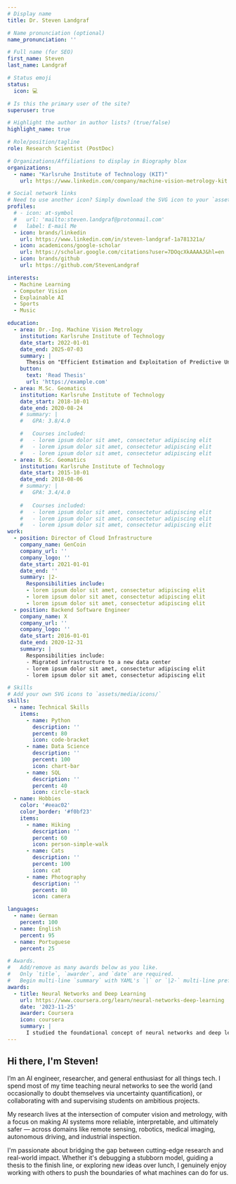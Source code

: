 ```yaml
---
# Display name
title: Dr. Steven Landgraf

# Name pronunciation (optional)
name_pronunciation: ''

# Full name (for SEO)
first_name: Steven
last_name: Landgraf

# Status emoji
status:
  icon: 💻

# Is this the primary user of the site?
superuser: true

# Highlight the author in author lists? (true/false)
highlight_name: true

# Role/position/tagline
role: Research Scientist (PostDoc)

# Organizations/Affiliations to display in Biography blox
organizations:
  - name: "Karlsruhe Institute of Technology (KIT)"
    url: https://www.linkedin.com/company/machine-vision-metrology-kit

# Social network links
# Need to use another icon? Simply download the SVG icon to your `assets/media/icons/` folder.
profiles:
  # - icon: at-symbol
  #   url: 'mailto:steven.landgraf@protonmail.com'
  #   label: E-mail Me
  - icon: brands/linkedin
    url: https://www.linkedin.com/in/steven-landgraf-1a781321a/
  - icon: academicons/google-scholar
    url: https://scholar.google.com/citations?user=7DOqcXkAAAAJ&hl=en
  - icon: brands/github
    url: https://github.com/StevenLandgraf

interests:
  - Machine Learning
  - Computer Vision
  - Explainable AI
  - Sports
  - Music

education:
  - area: Dr.-Ing. Machine Vision Metrology
    institution: Karlsruhe Institute of Technology
    date_start: 2022-01-01
    date_end: 2025-07-03
    summary: |
      Thesis on "Efficient Estimation and Exploitation of Predictive Uncertainties in Deep Learning-based Machine Vision". Supervised by Prof. Dr.-Ing. Markus Ulrich.
    button:
      text: 'Read Thesis'
      url: 'https://example.com'
  - area: M.Sc. Geomatics
    institution: Karlsruhe Institute of Technology
    date_start: 2018-10-01
    date_end: 2020-08-24
    # summary: |
    #   GPA: 3.8/4.0

    #   Courses included:
    #   - lorem ipsum dolor sit amet, consectetur adipiscing elit
    #   - lorem ipsum dolor sit amet, consectetur adipiscing elit
    #   - lorem ipsum dolor sit amet, consectetur adipiscing elit
  - area: B.Sc. Geomatics
    institution: Karlsruhe Institute of Technology
    date_start: 2015-10-01
    date_end: 2018-08-06
    # summary: |
    #   GPA: 3.4/4.0
      
    #   Courses included:
    #   - lorem ipsum dolor sit amet, consectetur adipiscing elit
    #   - lorem ipsum dolor sit amet, consectetur adipiscing elit
    #   - lorem ipsum dolor sit amet, consectetur adipiscing elit
work:
  - position: Director of Cloud Infrastructure
    company_name: GenCoin
    company_url: ''
    company_logo: ''
    date_start: 2021-01-01
    date_end: ''
    summary: |2-
      Responsibilities include:
      - lorem ipsum dolor sit amet, consectetur adipiscing elit
      - lorem ipsum dolor sit amet, consectetur adipiscing elit
      - lorem ipsum dolor sit amet, consectetur adipiscing elit
  - position: Backend Software Engineer
    company_name: X
    company_url: ''
    company_logo: ''
    date_start: 2016-01-01
    date_end: 2020-12-31
    summary: |
      Responsibilities include:
      - Migrated infrastructure to a new data center
      - lorem ipsum dolor sit amet, consectetur adipiscing elit
      - lorem ipsum dolor sit amet, consectetur adipiscing elit

# Skills
# Add your own SVG icons to `assets/media/icons/`
skills:
  - name: Technical Skills
    items:
      - name: Python
        description: ''
        percent: 80
        icon: code-bracket
      - name: Data Science
        description: ''
        percent: 100
        icon: chart-bar
      - name: SQL
        description: ''
        percent: 40
        icon: circle-stack
  - name: Hobbies
    color: '#eeac02'
    color_border: '#f0bf23'
    items:
      - name: Hiking
        description: ''
        percent: 60
        icon: person-simple-walk
      - name: Cats
        description: ''
        percent: 100
        icon: cat
      - name: Photography
        description: ''
        percent: 80
        icon: camera

languages:
  - name: German
    percent: 100
  - name: English
    percent: 95
  - name: Portuguese
    percent: 25

# Awards.
#   Add/remove as many awards below as you like.
#   Only `title`, `awarder`, and `date` are required.
#   Begin multi-line `summary` with YAML's `|` or `|2-` multi-line prefix and indent 2 spaces below.
awards:
  - title: Neural Networks and Deep Learning
    url: https://www.coursera.org/learn/neural-networks-deep-learning
    date: '2023-11-25'
    awarder: Coursera
    icon: coursera
    summary: |
      I studied the foundational concept of neural networks and deep learning. By the end, I was familiar with the significant technological trends driving the rise of deep learning; build, train, and apply fully connected deep neural networks; implement efficient (vectorized) neural networks; identify key parameters in a neural network’s architecture; and apply deep learning to your own applications.
---
```


## Hi there, I'm Steven!

I’m an AI engineer, researcher, and general enthusiast for all things tech. I spend most of my time teaching neural networks to see the world (and occasionally to doubt themselves via uncertainty quantification), or collaborating with and supervising students on ambitious projects.

My research lives at the intersection of computer vision and metrology, with a focus on making AI systems more reliable, interpretable, and ultimately safer — across domains like remote sensing, robotics, medical imaging, autonomous driving, and industrial inspection.

I'm passionate about bridging the gap between cutting-edge research and real-world impact. Whether it's debugging a stubborn model, guiding a thesis to the finish line, or exploring new ideas over lunch, I genuinely enjoy working with others to push the boundaries of what machines can do for us.